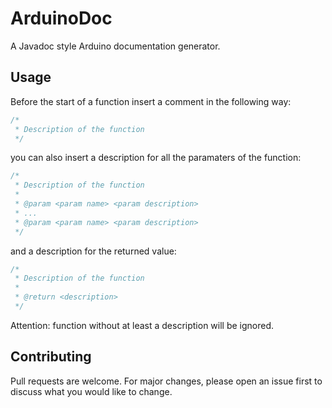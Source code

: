 # ArduinoDoc

A Javadoc style Arduino documentation generator.

## Usage

Before the start of a function insert a comment in the following way:

```cpp
/*
 * Description of the function
 */
```

you can also insert a description for all the paramaters of the function:

```cpp
/*
 * Description of the function
 *
 * @param <param name> <param description>
 * ...
 * @param <param name> <param description>
 */
```

and a description for the returned value:

```cpp
/*
 * Description of the function
 *
 * @return <description>
 */
```

Attention: function without at least a description will be ignored.

## Contributing
Pull requests are welcome. For major changes, please open an issue first to discuss what you would like to change.
